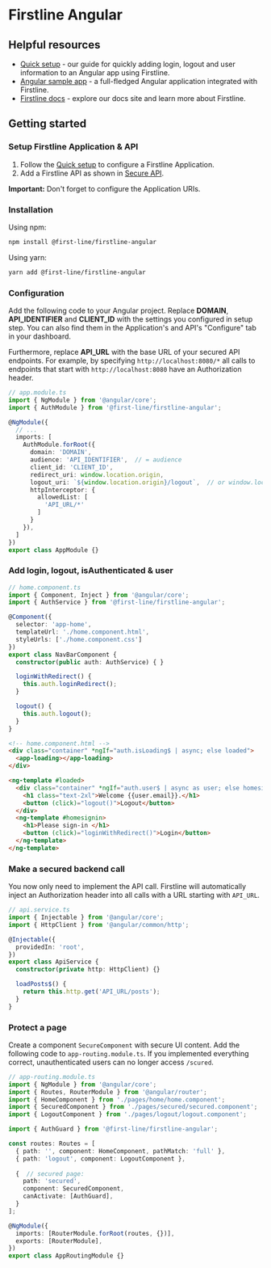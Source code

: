 # Firstline Angular

## Helpful resources

- [Quick setup](https://docs.firstline.sh/quicksetup?tab=angular) - our guide for quickly adding login, logout and user information to an Angular app using Firstline.
- [Angular sample app](https://github.com/firstline-idp/firstline-angular) - a full-fledged Angular application integrated with Firstline.
- [Firstline docs](https://docs.firstline.sh) - explore our docs site and learn more about Firstline.

## Getting started

### Setup Firstline Application & API
1. Follow the [Quick setup](https://docs.firstline.sh/quicksetup?tab=angular) to configure a Firstline Application.
2. Add a Firstline API as shown in [Secure API](https://docs.firstline.sh/secure-api?tab=angular).

**Important:** Don't forget to configure the Application URIs.

### Installation

Using npm:

```sh
npm install @first-line/firstline-angular
```

Using yarn:

```sh
yarn add @first-line/firstline-angular
```

### Configuration

Add the following code to your Angular project. Replace **DOMAIN**, **API_IDENTIFIER** and **CLIENT_ID** with the settings you configured in setup step. You can also find them in the Application's and API's "Configure" tab in your dashboard.

Furthermore, replace **API_URL** with the base URL of your secured API endpoints. For example, by specifying `http://localhost:8080/*` all calls to endpoints that start with `http://localhost:8080` have an Authorization header.

```ts
// app.module.ts
import { NgModule } from '@angular/core';
import { AuthModule } from '@first-line/firstline-angular';

@NgModule({
  // ...
  imports: [
    AuthModule.forRoot({
      domain: 'DOMAIN',
      audience: 'API_IDENTIFIER',  // = audience
      client_id: 'CLIENT_ID',
      redirect_uri: window.location.origin,
      logout_uri: `${window.location.origin}/logout`,  // or window.location.origin to redirect back to home after logout
      httpInterceptor: {
        allowedList: [
          'API_URL/*'
        ]
      }
    }),
  ]
})
export class AppModule {}
```

### Add login, logout, isAuthenticated & user
```ts
// home.component.ts
import { Component, Inject } from '@angular/core';
import { AuthService } from '@first-line/firstline-angular';

@Component({
  selector: 'app-home',
  templateUrl: './home.component.html',
  styleUrls: ['./home.component.css']
})
export class NavBarComponent {
  constructor(public auth: AuthService) { }

  loginWithRedirect() {
    this.auth.loginRedirect();
  }

  logout() {
    this.auth.logout();
  }
}
```

```html
<!-- home.component.html -->
<div class="container" *ngIf="auth.isLoading$ | async; else loaded">
  <app-loading></app-loading>
</div>

<ng-template #loaded>
  <div class="container" *ngIf="auth.user$ | async as user; else homesignin">
    <h1 class="text-2xl">Welcome {{user.email}}.</h1>
    <button (click)="logout()">Logout</button>
  </div>
  <ng-template #homesignin>
    <h1>Please sign-in </h1>
    <button (click)="loginWithRedirect()">Login</button>
  </ng-template>
</ng-template>
```

### Make a secured backend call

You now only need to implement the API call. Firstline will automatically inject an Authorization header into all calls with a URL starting with `API_URL`.

```ts
// api.service.ts
import { Injectable } from '@angular/core';
import { HttpClient } from '@angular/common/http';

@Injectable({
  providedIn: 'root',
})
export class ApiService {
  constructor(private http: HttpClient) {}

  loadPosts$() {
    return this.http.get('API_URL/posts');
  }
}
```

### Protect a page

Create a component `SecureComponent` with secure UI content. Add the following code to `app-routing.module.ts`.
If you implemented everything correct, unauthenticated users can no longer access `/scured`.

```ts
// app-routing.module.ts
import { NgModule } from '@angular/core';
import { Routes, RouterModule } from '@angular/router';
import { HomeComponent } from './pages/home/home.component';
import { SecuredComponent } from './pages/secured/secured.component';
import { LogoutComponent } from './pages/logout/logout.component';

import { AuthGuard } from '@first-line/firstline-angular';

const routes: Routes = [
  { path: '', component: HomeComponent, pathMatch: 'full' },
  { path: 'logout', component: LogoutComponent },
  
  {  // secured page:
    path: 'secured',
    component: SecuredComponent,
    canActivate: [AuthGuard],
  }
];

@NgModule({
  imports: [RouterModule.forRoot(routes, {})],
  exports: [RouterModule],
})
export class AppRoutingModule {}
```